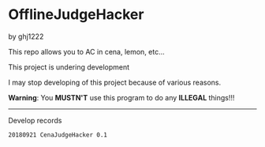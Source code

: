 # OfflineJudgeHacker

by ghj1222

This repo allows you to AC in cena, lemon, etc...

This project is undering development

I may stop developing of this project because of various reasons.

**Warning**: You **MUSTN'T** use this program to do any **ILLEGAL** things!!!

---

Develop records

```
20180921 CenaJudgeHacker 0.1
```

